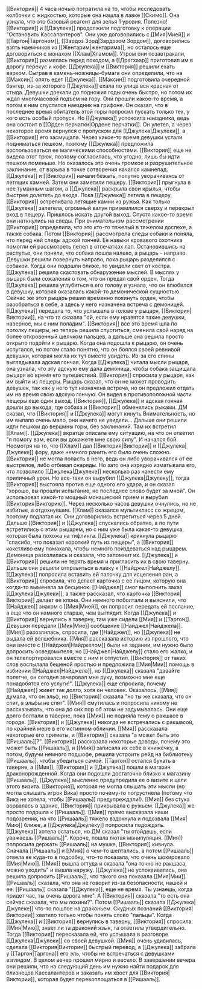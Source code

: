 [[Виктория]] 4 часа ночью потратила на то, чтобы исследовать колбочки с жидкостью, которые она нашла в лавке [[Скимо]]. Она узнала, что это базовый реагент для зелья 1 уровня. Полезно!
[[Виктория]] и [[Джулека]] продолжили подготовку к операции "Остановить Кассалантеров". Они уже договорились с [[Мия|Мией]] и [[Таргон|Таргоном]], [[Зардоз Зорд|Зардозом Зордом]], договорились взять наемников из [[Жентарим|жентарима]], но осталось еще договориться с монахом [[Хлам|Хламом]]. Утром они позавтракали, [[Виктория]] размялась перед походом, а [[Драгхаар]] приготовил им в дорогу перекус и кофе.
[[Джулека]] и [[Виктория]] решили ехать верхом. Сыграв в камень-ножницы-бумага они определили, что на [[Максин]] опять едет [[Джулека]]. [[Максин]] подготовила очередной бэнгер, из-за которого [[Джулека]] ехала по улице вся красная от стыда.
Девушки доехали до подножия годы очень быстро, но потом их ждал многочасовой подъем на гору. Они прошли какое-то время, а потом к ним спустился наездник на грифоне. Он сказал, что в последнее время обитатель этой горы попросил пускать только тех, у кого есть особый пропуск. Но [[Джулека]] успокоила наездника, ведь она состоит в [[Орден перчатки|Ордене перчатки]]. Он улетел, а через некоторое время вернулся с пропуском для [[Джулека|Джулеки]], а [[Виктория]] его засмущала.
Через какое-то время девушки устали подниматься пешком, поэтому [[Джулека]] предложила воспользоваться ее магическими способностями. [[Виктория]] еще не видела этот трюк, поэтому согласилась, что угодно, лишь бы идти пешком поменьше. Но оказалось это очень громкое и разрушительное заклинание, от взрыва в точке сотворения начался камнепад. [[Джулека]] и [[Виктория]] начали бежать, попутно уворачиваясь от летящих камней. Затем они заметили пещеру. [[Виктория]] прыгнула в нее туманным шагом, а [[Джулека]] раскрыла свои крылья, чтобы быстрее долететь до входа. Пока [[Джулека]] летела в пещеру, [[Виктория]] остреливала летящие камни из ружья. Как только [[Джулека]] залетела, огромный валун приземлился сверху и перекрыл вход в пещеру. Пришлось искать другой выход.
Спустя какое-то время они наткнулись на следы. При внимательном рассмотрении [[Виктория]] определила, что это кто-то тяжелый в тяжелом доспехе, а также собака. Потом [[Виктория]] рассмотрела следы собаки и поняла, что перед ней следы адской гончей. Ее навыки кровавого охотника помогли ей рассмотреть пепел в отпечатках лап. Остановившись на распутье, они поняли, что собака пошла налево, а рыцарь - направо. Девушки решили повернуть направо, пока рыцарь разделился с собакой. Когда они подошли ближе, то увидели свет от костра. [[Джулека]] решила скастовать обнаружение мыслей. В мыслях у рыцаря были сожаления о том, что он предал свой орден. Тогда [[Джулека]] решила углубиться в его голову и узнала, что он влюбился в девушку, которая оказалась какой-то демонической сущностью. Сейчас же этот рыцарь решил временно покинуть орден, чтобы разобраться в себе, а здесь у него назначена встреча с демоницей.
[[Джулека]] передала то, что услышала в голове у рыцаря, [[Виктория|Виктории]], на что та сказала "ой, если ему нравятся такие девушки, наверное, мы с ним поладим". [[Виктория]] все это время шла по потолку пещеры, но теперь решила спуститься, сменила свой наряд на более откровенный щелчком пальцев, а дальше она решила просто открыто подойти к рыцарю. Когда она подошла к рыцарю, он очень испугался, но потом стало понятно, что он боялся своей ревнивой девушки, которая могла их тут вместе увидеть. Из-за его спины выглядывала адская гончая. Когда [[Джулека]] читала мысли рыцаря, она узнала, что эту адскую ему дала демоница, чтобы собака защищала рыцаря во время его путешествий.
[[Виктория]] спросила у рыцаря, как им выйти из пещеры. Рыцарь сказал, что он не может проводить девушек, так как у него тут назначена встреча, но он предложил отдать им на время свою адскую гончую. Он видел в противоположной части пещеры еще один выход. [[Виктория]], [[Джулека]] и адская гончая дошли до выхода, где собака и [[Виктория]] обменялись рыками. ДМ сказал, что [[Виктория]] и [[Джулека]] могут кинуть Внимательность, но им выпало очень мало, они ничего не увидели...
Дальше они решили идти пешком до вершины горы, без заклинаний. Там их встретил [[Хлам]]. [[Джулека]] вкратце описала ему ситуацию, на что он ответил "я помогу вам, если вы докажете мне свою силу". И начался бой.
Несмотря на то, что [[Хлам]] дал [[Виктория|Виктории]] и [[Джулека|Джулеке]] фору, даже немного ранить его было очень сложно. [[Виктория]] не могла попасть в него, ведь он либо уворачивался от ее выстрелов, либо отбивал снаряды. Но зато она изрядно изматывала его, что позволило [[Джулека|Джулеке]] несколько раз нанести ему приличный урон. Но все-таки он вырубил [[Джулека|Джулеку]], тогда [[Виктория]] выстояла против еще одного его удара, и он сказал "хорошо, вы прошли испытание, но последнее слово будет за мной". Он использовал какой-то мощный монашеский прием и вырубил [[Виктория|Викторию]].
Через несколько часов девушки очнулись, но не избитые, а отдохнувшие. [[Хлам]] оказался мультикласс со жрецом, поэтому подлатал их. Они договорились встретиться через 5 дней.
Дальше [[Виктория]] и [[Джулека]] спускались обратно, а по пути встретились с этим рыцарем, но с ним уже была какая-то девушка, которая была похожа на тифлинга. [[Джулека]] крикнула рыцарю "спасибо, что показал короткий путь из пещеры", а [[Виктория]] кокетливо ему помахала, чтобы немного поиздеваться над рыцарем. Демоница разозлилась и сказала, что запомнит их. [[Джулека]] и  [[Виктория]] решили не терять время и пригласить их в свою таверну.
Дальше они решили отправиться в лавку к [[Найджел|Найджелу]]. [[Джулека]] попросила вставить ей палочку для исцеления ран, а [[Виктория]] спросила, что делает карточка с ее лицом, которую она когда-то выменяла за бесценок. [[Найджел]] смог выполнить заказ [[Джулека|Джулеки]], а также рассказал, что карточка [[Виктория|Виктории]] делает ее клона. Они немного поболтали и выяснили, что [[Найджел]] знаком с [[Мия|Мией]], он попросил передать ей послание, а еще что он намного старше, чем выглядит.
Когда [[Джулека]] и [[Виктория]] вернулись в таверну, там уже сидели [[Мия]] и [[Таргон]]. Девушки передали [[Мия|Мие]] сообщение [[Найджел|Найджела]]. [[Мия]] разозлилась, спросила, где [[Найджел]], но [[Джулека]] не выдала ей волшебника. [[Мия]] рассказала историю из прошлого, что они вместе с [[Найджел|Найджелом]] были на задании, им нужно было допросить осведомителя, но [[Найджел|Найджелу]] стало его жалко, и он телепортировался вместе с ним и отпустил. [[Виктория]] от таких слов воспылала бешеной яростью и предложила [[Мия|Мии]] помощь в избиении [[Найджел|Найджела]], но [[Джулека]] сказала "давайте полегче, он сегодня зачаровал мне руку, возможно мне еще понадобятся его услуги!". [[Джулека]] еще спросила, почему [[Найджел]] живет так долго, хотя он человек. Оказалось, [[Мия]] думала, что он эльф, но [[Виктория]] сказала "но ты же сказала, что он спит, а эльфы не спят". [[Мия]] смутилась и попросила никому не рассказывать, что она до сих пор об этом не задумывалась. Они еще долго болтали в таверне, пока [[Мия]] не подняла тему о ракшасе в городе. [[Виктория]] и [[Джулека]] никогда не встречались с ракшасой, по крайней мере в его истинном обличии. [[Мия]] рассказала некоторые его приметы, и [[Виктория]] сказала "а может быть это [[Ришааль]]?". [[Виктория]] рассказала некоторые доводы, почему это может быть [[Ришааль]], и [[Мия]] записала их себе в книжечку, а потом, будучи немного подшофе, решила устроить рейд на библиотеку [[Ришааль]], чтобы убедиться самой. [[Таргон]] остался бухать в таверне, а [[Мия]], [[Виктория]] и [[Джулека]] пошли в магазин драконорожденной.
Когда они подошли достаточно близко к магазину [[Ришааль]], [[Джулека]] мысленно предупредила ее о визите и цели этого визита. [[Виктория]], которая не могла слышать эти мысли (но могла слышать игрок Вика) просто почему-то погрустнела (потому что Вика не хотела, чтобы [[Ришааль]] предупреждали!). [[Мия]] без стука ворвалась в здание, [[Виктория]] прикрывала с ружьем. [[Джулека]] же просто подошла к [[Ришааль]].
[[Мия]] прямо высказала наши подозрения, на что [[Ришааль]] тяжело вздохнула и подозвала [[Мия|Мию]] ближе, а [[Джулека|Джулеку]] попросила подождать. [[Джулека]] хотела остаться, но ДМ сказал "ты отойдешь, если уважаешь [[Ришааль]]". Короче, пошла лютая манипуляция. [[Мия]] попросила держать [[Ришааль]] на мушке, [[Виктория]] кивнула. Сначала [[Ришааль]] и [[Мия]] о чем-то шептались, а потом [[Ришааль]] отвела ее куда-то в подсобку, что-то показала, что очень шокировало [[Мия|Мию]]. [[Мия]] вышла оттуда и сказала "она точно не ракшаса, можно уходить" и вышла наружу. [[Джулека]] не успокаивалась, она решила допросить [[Ришааль]], что такого она показала [[Мия|Мии]]. [[Ришааль]] сказала, что она не говорит из-за безопасности, нашей и ее. [[Ришааль]] сказала "[[Джулека]], еще не время. Ты узнаешь, когда придет час, ты очень дорога мне". А [[Виктория]] сказала "то есть она сейчас сказала, что мы лохини?". Потом [[Ришааль]] сказала [[Джулека|Джулеке]] что-то пошлое на драконьем. Скудных познаний [[Виктория|Виктории]] хватило только чтобы понять слово "пальцы".
Когда [[Джулека]] и [[Виктория]] вернулись в таверну, [[Виктория]] спросила [[Мия|Мию]], знает ли та драконий язык, та ответила утвердительно. Тогда [[Виктория]] пересказала ей, что услышала в разговоре [[Джулека|Джулеки]] со своей девушкой. [[Мия]] очень удивилась, сделала [[Виктория|Виктории]] быстрый перевод, а [[Джулека]] забрала у [[Таргон|Таргона]] его эль, чтобы не встречаться с девушками взглядом. В целом вечер прошел мирно и весело.
В завершении вечера они решили, что на следующий день им нужно найти подарок для близнецов Кассалантеров и заказать им хвост для [[Виктория|Виктории]], которая будет перевоплощаться в [[Ришааль]].